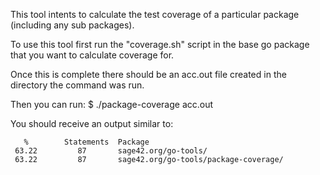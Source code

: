 This tool intents to calculate the test coverage of a particular package (including any sub packages).

To use this tool first run the "coverage.sh" script in the base go package that you want to calculate coverage for.

Once this is complete there should be an acc.out file created in the directory the command was run.

Then you can run:
    $ ./package-coverage acc.out

You should receive an output similar to:

       %		Statements	Package
     63.22		   87		sage42.org/go-tools/
     63.22		   87		sage42.org/go-tools/package-coverage/
